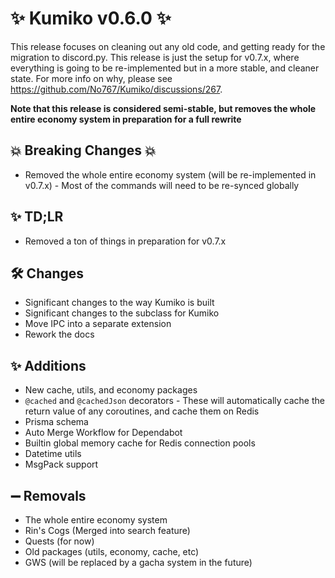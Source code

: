 # ✨ Kumiko v0.6.0 ✨

This release focuses on cleaning out any old code, and getting ready for the migration to discord.py. This release is just the setup for v0.7.x, where everything is going to be re-implemented but in a more stable, and cleaner state. For more info on why, please see https://github.com/No767/Kumiko/discussions/267.

**Note that this release is considered semi-stable, but removes the whole entire economy system in preparation for a full rewrite**

## :boom: Breaking Changes :boom:

- Removed the whole entire economy system (will be re-implemented in v0.7.x) - Most of the commands will need to be re-synced globally

## ✨ TD;LR

- Removed a ton of things in preparation for v0.7.x

## 🛠️ Changes
- Significant changes to the way Kumiko is built 
- Significant changes to the subclass for Kumiko
- Move IPC into a separate extension
- Rework the docs


## ✨ Additions

- New cache, utils, and economy packages
- `@cached` and `@cachedJson` decorators - These will automatically cache the return value of any coroutines, and cache them on Redis
- Prisma schema
- Auto Merge Workflow for Dependabot
- Builtin global memory cache for Redis connection pools
- Datetime utils
- MsgPack support

## ➖ Removals
- The whole entire economy system
- Rin's Cogs (Merged into search feature)
- Quests (for now)
- Old packages (utils, economy, cache, etc)
- GWS (will be replaced by a gacha system in the future)